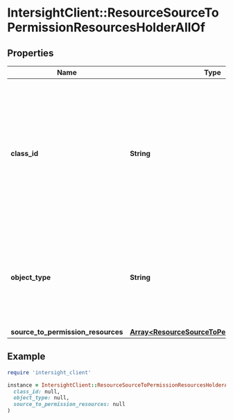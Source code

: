 # IntersightClient::ResourceSourceToPermissionResourcesHolderAllOf

## Properties

| Name | Type | Description | Notes |
| ---- | ---- | ----------- | ----- |
| **class_id** | **String** | The fully-qualified name of the instantiated, concrete type. This property is used as a discriminator to identify the type of the payload when marshaling and unmarshaling data. | [default to &#39;resource.SourceToPermissionResourcesHolder&#39;] |
| **object_type** | **String** | The fully-qualified name of the instantiated, concrete type. The value should be the same as the &#39;ClassId&#39; property. | [default to &#39;resource.SourceToPermissionResourcesHolder&#39;] |
| **source_to_permission_resources** | [**Array&lt;ResourceSourceToPermissionResources&gt;**](ResourceSourceToPermissionResources.md) |  | [optional] |

## Example

```ruby
require 'intersight_client'

instance = IntersightClient::ResourceSourceToPermissionResourcesHolderAllOf.new(
  class_id: null,
  object_type: null,
  source_to_permission_resources: null
)
```

